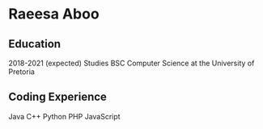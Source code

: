 Raeesa Aboo
============

Education
---------

2018-2021 (expected)
Studies BSC Computer Science at the University of Pretoria

Coding Experience
----------
Java
C++
Python
PHP
JavaScript

